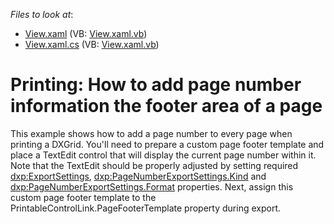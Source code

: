 <!-- default file list -->
*Files to look at*:

* [View.xaml](./CS/GridExample/View/View.xaml) (VB: [View.xaml.vb](./VB/GridExample/View/View.xaml.vb))
* [View.xaml.cs](./CS/GridExample/View/View.xaml.cs) (VB: [View.xaml.vb](./VB/GridExample/View/View.xaml.vb))
<!-- default file list end -->
# Printing: How to add page number information the footer area of a page


<p>This example shows how to add a page number to every page when printing a DXGrid. You'll need to prepare a custom page footer template and place a TextEdit control that will display the current page number within it. Note that the TextEdit should be properly adjusted by setting required <a href="http://documentation.devexpress.com/#WPF/DevExpressXpfPrintingExportSettingsMembersTopicAll"><u>dxp:ExportSettings</u></a>, <a href="http://documentation.devexpress.com/#WPF/DevExpressXpfPrintingPageNumberExportSettings_Kindtopic"><u>dxp:PageNumberExportSettings.Kind</u></a> and <a href="http://documentation.devexpress.com/#WPF/DevExpressXpfPrintingPageNumberExportSettings_Formattopic"><u>dxp:PageNumberExportSettings.Format</u></a> properties. Next, assign this custom page footer template to the PrintableControlLink.PageFooterTemplate property during export.</p>

<br/>


